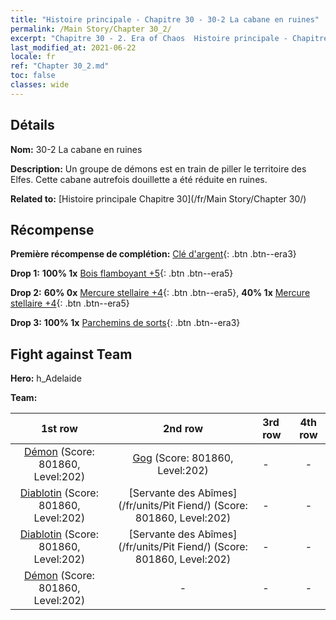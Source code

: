 ```yaml
---
title: "Histoire principale - Chapitre 30 - 30-2 La cabane en ruines"
permalink: /Main Story/Chapter 30_2/
excerpt: "Chapitre 30 - 2. Era of Chaos  Histoire principale - Chapitre 30_2. 30-2 La cabane en ruines"
last_modified_at: 2021-06-22
locale: fr
ref: "Chapter 30_2.md"
toc: false
classes: wide
---
```


## Détails

 **Nom:** 30-2 La cabane en ruines

 **Description:** Un groupe de démons est en train de piller le territoire des Elfes. Cette cabane autrefois douillette a été réduite en ruines.

 **Related to:** [Histoire principale Chapitre 30](/fr/Main Story/Chapter 30/)

## Récompense

 **Première récompense de complétion:** [Clé d'argent](/ItemsFR/con_693/){: .btn .btn--era3}

 **Drop 1:** **100% 1x** [Bois flamboyant +5](/ItemsFR/mat_97/){: .btn .btn--era5}

 **Drop 2:** **60% 0x** [Mercure stellaire +4](/ItemsFR/mat_91/){: .btn .btn--era5}, **40% 1x** [Mercure stellaire +4](/ItemsFR/mat_91/){: .btn .btn--era5}

 **Drop 3:** **100% 1x** [Parchemins de sorts](/ItemsFR/con_694/){: .btn .btn--era3}


## Fight against Team
 **Hero:** h_Adelaide

 **Team:**


  | 1st row | 2nd row | 3rd row | 4th row |
  |:----:|:----:|:----|:----:|
  | [Démon](/fr/units/Demon/) (Score: 801860, Level:202)  | [Gog](/fr/units/Gog/) (Score: 801860, Level:202)  | - | - |
  | [Diablotin](/fr/units/Imp/) (Score: 801860, Level:202)  | [Servante des Abîmes](/fr/units/Pit Fiend/) (Score: 801860, Level:202)  | - | - |
  | [Diablotin](/fr/units/Imp/) (Score: 801860, Level:202)  | [Servante des Abîmes](/fr/units/Pit Fiend/) (Score: 801860, Level:202)  | - | - |
  | [Démon](/fr/units/Demon/) (Score: 801860, Level:202)  | - | - | - |


